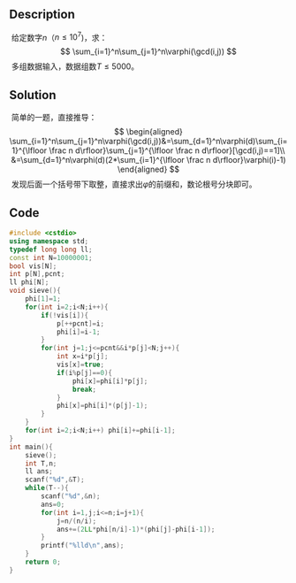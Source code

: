 ## Description

​	给定数字$n$（$n\le 10^7$)，求：
$$
\sum_{i=1}^n\sum_{j=1}^n\varphi(\gcd(i,j))
$$
​	多组数据输入，数据组数$T\le5000$。



## Solution

​	简单的一题，直接推导：
$$
\begin{aligned}
\sum_{i=1}^n\sum_{j=1}^n\varphi(\gcd(i,j))&=\sum_{d=1}^n\varphi(d)\sum_{i=1}^{\lfloor \frac n d\rfloor}\sum_{j=1}^{\lfloor \frac n d\rfloor}[\gcd(i,j)==1]\\
&=\sum_{d=1}^n\varphi(d)(2*\sum_{i=1}^{\lfloor \frac n d\rfloor}\varphi(i)-1)
\end{aligned}
$$
​	发现后面一个括号带下取整，直接求出$\varphi$的前缀和，数论根号分块即可。



## Code

```c++
#include <cstdio>
using namespace std;
typedef long long ll;
const int N=10000001;
bool vis[N];
int p[N],pcnt;
ll phi[N];
void sieve(){
    phi[1]=1;
    for(int i=2;i<N;i++){
        if(!vis[i]){
            p[++pcnt]=i;
            phi[i]=i-1;
        }
        for(int j=1;j<=pcnt&&i*p[j]<N;j++){
            int x=i*p[j];
            vis[x]=true;
            if(i%p[j]==0){
                phi[x]=phi[i]*p[j];
                break;
            }
            phi[x]=phi[i]*(p[j]-1);
        }
    }
    for(int i=2;i<N;i++) phi[i]+=phi[i-1];
}
int main(){
    sieve();
    int T,n;
    ll ans;
    scanf("%d",&T);
    while(T--){
        scanf("%d",&n);
        ans=0;
        for(int i=1,j;i<=n;i=j+1){
            j=n/(n/i);
            ans+=(2LL*phi[n/i]-1)*(phi[j]-phi[i-1]);
        }
        printf("%lld\n",ans);
    }
    return 0;
}
```


